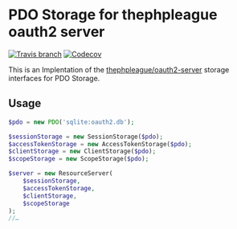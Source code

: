 # PDO Storage for thephpleague oauth2 server
[![Travis branch](https://img.shields.io/travis/DavidWiesner/oauth2-server-pdo/master.svg?style=flat-square)](https://travis-ci.org/DavidWiesner/oauth2-server-pdo) [![Codecov](https://img.shields.io/codecov/c/github/DavidWiesner/oauth2-server-pdo.svg?style=flat-square)](https://codecov.io/github/DavidWiesner/oauth2-server-pdo?branch=master)

This is an Implentation of the [thephpleague/oauth2-server](/thephpleague/oauth2-server/) 
storage interfaces for PDO Storage.

## Usage

```php
$pdo = new PDO('sqlite:oauth2.db');

$sessionStorage = new SessionStorage($pdo);
$accessTokenStorage = new AccessTokenStorage($pdo);
$clientStorage = new ClientStorage($pdo);
$scopeStorage = new ScopeStorage($pdo);

$server = new ResourceServer(
    $sessionStorage,
    $accessTokenStorage,
    $clientStorage,
    $scopeStorage
);
//…
```
